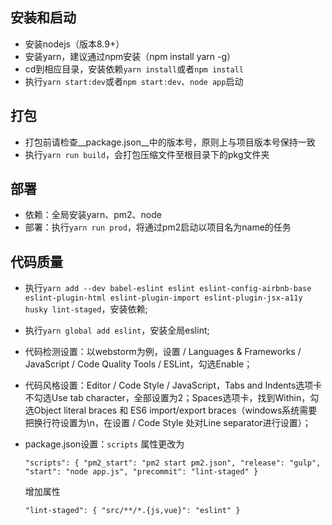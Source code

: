 安装和启动
------------
* 安装nodejs（版本8.9+）
* 安装yarn，建议通过npm安装（npm install yarn -g）
* cd到相应目录，安装依赖`yarn install`或者`npm install`
* 执行`yarn start:dev`或者`npm start:dev`、`node app`启动

打包
------------
* 打包前请检查__package.json__中的版本号，原则上与项目版本号保持一致
* 执行`yarn run build`，会打包压缩文件至根目录下的pkg文件夹


部署
------------
* 依赖：全局安装yarn、pm2、node
* 部署：执行`yarn run prod`，将通过pm2启动以项目名为name的任务


代码质量
------------
* 执行`yarn add --dev babel-eslint eslint eslint-config-airbnb-base eslint-plugin-html eslint-plugin-import eslint-plugin-jsx-a11y husky lint-staged`，安装依赖;
* 执行`yarn global add eslint`，安装全局eslint;
* 代码检测设置：以webstorm为例，设置 / Languages & Frameworks / JavaScript / Code Quality Tools / ESLint，勾选Enable；
* 代码风格设置：Editor / Code Style / JavaScript，Tabs and Indents选项卡不勾选Use tab character，全部设置为2；Spaces选项卡，找到Within，勾选Object literal braces 和 ES6 import/export braces（windows系统需要把换行符设置为\n，在设置 / Code Style 处对Line separator进行设置）；
* package.json设置：`scripts` 属性更改为

    `"scripts": {
        "pm2_start": "pm2 start pm2.json",
        "release": "gulp",
        "start": "node app.js",
        "precommit": "lint-staged"
    }`

    增加属性

    `"lint-staged": {
      "src/**/*.{js,vue}": "eslint"
    }`
